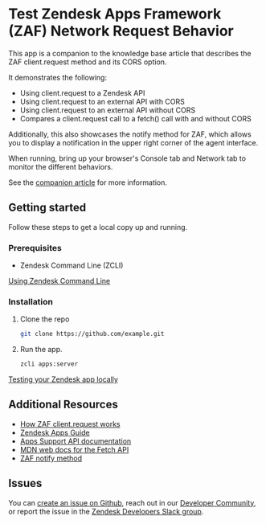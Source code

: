# Test Zendesk Apps Framework (ZAF) Network Request Behavior

This app is a companion to the knowledge base article that describes the ZAF client.request method and its CORS option.

It demonstrates the following:

- Using client.request to a Zendesk API
- Using client.request to an external API with CORS
- Using client.request to an external API without CORS
- Compares a client.request call to a fetch() call with and without CORS

Additionally, this also showcases the notify method for ZAF, which allows you to display a notification in the upper right corner of the agent interface.

When running, bring up your browser's Console tab and Network tab to monitor the different behaviors.

See the [companion article](https://developer.zendesk.com/documentation/apps/getting-started/how-apps-framework-client-request-works/) for more information.

## Getting started

Follow these steps to get a local copy up and running.

### Prerequisites

- Zendesk Command Line (ZCLI)

[Using Zendesk Command Line](https://developer.zendesk.com/documentation/apps/app-developer-guide/zcli/#installing-and-updating-zcli)

### Installation

1. Clone the repo

    ``` bash
    git clone https://github.com/example.git
    ```

2. Run the app.

    ``` bash
    zcli apps:server
    ```

[Testing your Zendesk app locally](https://developer.zendesk.com/documentation/apps/app-developer-guide/zcli/#testing-your-zendesk-app-locally)

<!-- Links to relevant resources such as help center articles or dev docs -->

## Additional Resources

- [How ZAF client.request works](https://developer.zendesk.com/documentation/apps/getting-started/how-apps-framework-client-request-works/)
- [Zendesk Apps Guide](https://developer.zendesk.com/documentation/apps/)
- [Apps Support API documentation](https://developer.zendesk.com/api-reference/apps/apps-support-api/introduction/)
- [MDN web docs for the Fetch API](https://developer.mozilla.org/en-US/docs/Web/API/Fetch_API)
- [ZAF notify method](https://developer.zendesk.com/api-reference/apps/apps-support-api/all_locations/#notify)

<!-- Issue reporting with link to repo issues page -->

## Issues

You can [create an issue on Github](https://github.com/zendesk/example/issues/new),
reach out in our [Developer Community](https://support.zendesk.com/hc/en-us/community/topics),
or report the issue in the [Zendesk Developers Slack group](https://docs.google.com/forms/d/e/1FAIpQLScm_rDLWwzWnq6PpYWFOR_PwMaSBcaFft-1pYornQtBGAaiJA/viewform).
